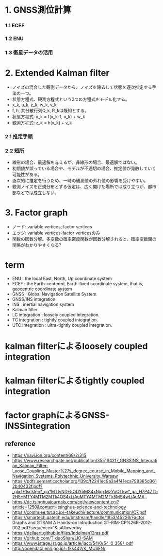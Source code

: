 
# 1. GNSS測位計算
### 1.1 ECEF
### 1.2 ENU
### 1.3 衛星データの活用


# 2. Extended Kalman filter
- ノイズの混合した観測データから、ノイズを除去して状態を逐次推定する手法の一つ。
- 状態方程式、観測方程式という2つの方程式をモデル化する。
- x_k, u_k, z_k, w_k, v_k
- f, h, 共分散行列Q_k, R_kは既知とする。
- 状態方程式: x_k = f(x_k-1, u_k) + w_k
- 観測方程式: z_k = h(x_k) + v_k

### 2.1 推定手順

### 2.2 短所
 - 線形の場合、最適解を与えるが、非線形の場合、最適解ではない。
 - 初期値が誤っている場合や、モデルが不適切の場合、推定値が発散していく可能性がある。
 - 逐次的に推定を行うため、一時の観測値の外れ値の影響を受けやすい。
 - 観測ノイズを正規分布とする仮定は、広く開けた場所では成り立つが、都市部などでは成立しない。


# 3. Factor graph
 - ノード: variable vertices, factor vertices
 - エッジ: variable vertices-factor verticesのみ
 - 関数の因数分解。多変数の確率密度関数が因数分解されると、確率変数間の関係がわかりやすくなる?



# term
- ENU : the local East, North, Up coordinate system
- ECEF : the Earth-centered, Earth-fixed coordinate system, that is, geocentric coordinate system
- GNSS : Global Navigation Satellite System.
- GNSS/INS integration
- INS : inertial navigation system
- Kalman filter
- LC integration : loosely coupled integration.
- TC integration : tightly coupled integration.
- UTC integration : ultra-tightly coupled integration.



# kalman filterによるloosely coupled integration
# kalman filterによるtightly coupled integration
# factor graphによるGNSS-INSSintegration



## reference

- https://navi.ion.org/content/68/2/315
- https://www.researchgate.net/publication/355164217_GNSSINS_Integration_Kalman_Filter-Loose_Coupling_Master%27s_degree_course_in_Mobile_Mapping_and_Navigation_Systems_Polytechnic_University_Warsaw
- https://pdfs.semanticscholar.org/139c/f2241ec9a3a4f41eca798385d3612b40432f.pdf?_gl=1*1sckten*_ga*MTIyNDE5ODY5MS4xNjgxMzYxOTkw*_ga_H7P4ZT52H5*MTY4MTM2MTk4OS4xLjAuMTY4MTM2MTk5MS4wLjAuMA..
- https://dc.tsinghuajournals.com/cgi/viewcontent.cgi?article=1250&context=tsinghua-science-and-technology
- https://comm.ee.tut.ac.jp/~takeuchi/lecture/communication/C7.pdf
- https://smartech.gatech.edu/bitstream/handle/1853/45226/Factor Graphs and GTSAM A Hands-on Introduction GT-RIM-CP%26R-2012-002.pdf?sequence=1&isAllowed=y
- https://dellaert.github.io/files/Indelman13ras.pdf
- https://github.com/TixiaoShan/LIO-SAM
- https://www.jstage.jst.go.jp/article/jacc/54/0/54_0_358/_pdf
- http://opendata.enri.go.jp/~fks442/K_MUSEN/
